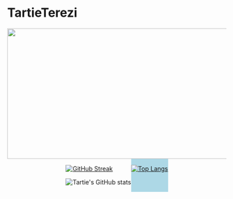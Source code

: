 # TartieTerezi
 

<a href="https://github.com/devxb/gitanimals">
<img
  src="https://render.gitanimals.org/farms/TartieTerezi"
  width="1000"
  height="300"
/>
</a>
  


<section style="display: flex;
	flex-direction: row;
	flex-wrap: wrap;
	justify-content: center;
	align-items: stretch;
	align-content: stretch;">
<div>

[![GitHub Streak](https://streak-stats.demolab.com?user=TartieTerezi&border_radius=4.2&locale=fr)](https://git.io/streak-stats)

![Tartie's GitHub stats](https://github-readme-stats.vercel.app/api?username=TartieTerezi&show_icons=true&theme=solarized-light)
</div>

<div style="background-color: lightblue;">

[![Top Langs](https://github-readme-stats.vercel.app/api/top-langs/?username=TartieTerezi&theme=solarized-light)](https://github.com/anuraghazra/github-readme-stats)
</div>
</section>
